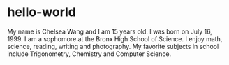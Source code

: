 hello-world
===========

My name is Chelsea Wang and I am 15 years old. I was born on July 16, 1999. I am a sophomore at the Bronx High School of Science. I enjoy math, science, reading, writing and photography. My favorite subjects in school include Trigonometry, Chemistry and Computer Science.
